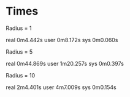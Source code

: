 # Times

Radius = 1

real	0m4.442s
user	0m8.172s
sys	0m0.060s

Radius = 5

real	0m44.869s
user	1m20.257s
sys	0m0.397s

Radius = 10

real	2m4.401s
user	4m7.009s
sys	0m0.154s
